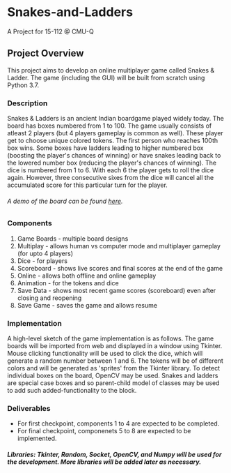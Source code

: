 # Snakes-and-Ladders
A Project for 15-112 @ CMU-Q

## Project Overview
This project aims to develop an online multiplayer game called Snakes & Ladder. The game (including the GUI) will be built from scratch using Python 3.7. 

### Description
Snakes & Ladders is an ancient Indian boardgame played widely today. The board has boxes numbered from 1 to 100. The game usually consists of atleast 2 players (but 4 players gameplay is common as well). These player get to choose unique colored tokens. The first person who reaches 100th box wins. Some boxes have ladders leading to higher numbered box (boosting the player's chances of winning) or have snakes leading back to the lowered number box (reducing the player's chances of winning). The dice is numbered from 1 to 6. With each 6 the player gets to roll the dice again. However, three consecutive sixes from the dice will cancel all the accumulated score for this particular turn for the player.
###### A demo of the board can be found [here](http://toytheater.com/wp-content/uploads/snakes_and_ladders.gif).

### Components
1. Game Boards - multiple board designs  
2. Multiplay - allows human vs computer mode and multiplayer gameplay (for upto 4 players)
3. Dice - for players
4. Scoreboard - shows live scores and final scores at the end of the game
5. Online - allows both offline and online gameplay 
6. Animation - for the tokens and dice
7. Save Data - shows  most recent game scores (scoreboard) even after closing and reopening
8. Save Game - saves the game and allows resume 

### Implementation 
A high-level sketch of the game implementation is as follows. The game boards will be imported from web and displayed in a window using Tkinter. Mouse clicking functionality will be used to click the dice, which will generate a random number between 1 and 6. The tokens will be of different colors and will be generated as 'sprites' from the Tkinter library. To detect individual boxes on the board, OpenCV may be used. Snakes and ladders are special case boxes and so parent-child model of classes may be used to add such added-functionality to the block.

### Deliverables 
- For first checkpoint, components 1 to 4 are expected to be completed.
- For final checkpoint, componenets 5 to 8 are expected to be implemented. 

##### Libraries: Tkinter, Random, Socket, OpenCV, and Numpy will be used for the development. More libraries will be added later as necessary. 


